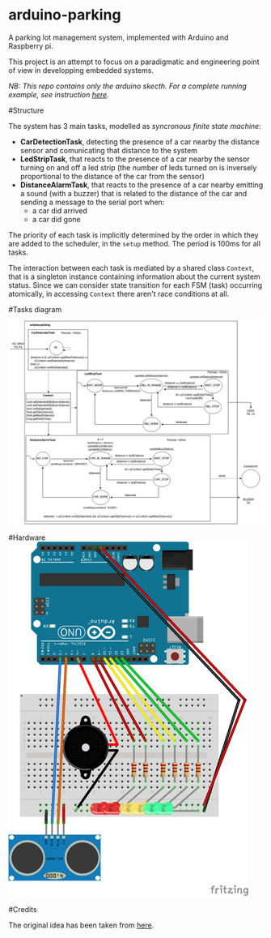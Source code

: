 # arduino-parking
A parking lot management system, implemented with Arduino and Raspberry pi.

This project is an attempt to focus on a paradigmatic and engineering point of view in developping embedded systems.

*NB: This repo contains only the arduino skecth. For a complete running example, see instruction [here](https://github.com/AL333Z/play-parking-pi).*

#Structure

The system has 3 main tasks, modelled as *syncronous finite state machine*:
- **CarDetectionTask**, detecting the presence of a car nearby the distance sensor and comunicating that distance to the system
- **LedStripTask**, that reacts to the presence of a car nearby the sensor turning on and off a led strip (the number of leds turned on is inversely proportional to the distance of the car from the sensor)
- **DistanceAlarmTask**, that reacts to the presence of a car nearby emitting a sound (with a buzzer) that is related to the distance of the car and sending a message to the serial port when:
  - a car did arrived
  - a car did gone

The priority of each task is implicitly determined by the order in which they are added to the scheduler, in the `setup` method.
The period is 100ms for all tasks.

The interaction between each task is mediated by a shared class `Context`, that is a singleton instance containing information about the current system status.
Since we can consider state transition for each FSM (task) occurring atomically, in accessing `Context` there aren't race conditions at all.

#Tasks diagram

![](tasks.png)

#Hardware
![](arduino-parking_bb.png)

#Credits

The original idea has been taken from [here](https://sarpur.wordpress.com/2012/08/18/arduino-uno-parking-sensor/).
